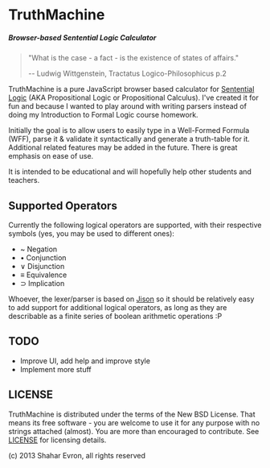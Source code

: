 TruthMachine
==========================================================
#####   Browser-based Sentential Logic Calculator    #####

>  "What is the case - a fact - is the existence of states of affairs."
>
>  -- Ludwig Wittgenstein, Tractatus Logico-Philosophicus p.2

TruthMachine is a pure JavaScript browser based calculator for
[Sentential Logic](http://www.iep.utm.edu/prop-log/) (AKA Propositional Logic
or Propositional Calculus). I've created it for fun and because I wanted to
play around with writing parsers instead of doing my Introduction to Formal
Logic course homework.

Initially the goal is to allow users to easily type in a Well-Formed Formula
(WFF), parse it & validate it syntactically and generate a truth-table for
it. Additional related features may be added in the future. There is great
emphasis on ease of use.

It is intended to be educational and will hopefully help other students and
teachers.


Supported Operators
-------------------
Currently the following logical operators are supported, with their respective
symbols (yes, you may be used to different ones):

 - ~ Negation
 - • Conjunction
 - ∨ Disjunction
 - ≡ Equivalence
 - ⊃ Implication

Whoever, the lexer/parser is based on [Jison](http://zaach.github.io/jison/) so it
should be relatively easy to add support for additional logical operators, as
long as they are describable as a finite series of boolean arithmetic operations :P


TODO
----
 - Improve UI, add help and improve style
 - Implement more stuff


LICENSE
-------
TruthMachine is distributed under the terms of the New BSD License. That means
its free software - you are welcome to use it for any purpose with no strings
attached (almost). You are more than encouraged to contribute. See
[LICENSE](https://github.com/shevron/truthmachine/blob/master/LICENSE.md)
for licensing details.

 (c) 2013 Shahar Evron, all rights reserved

